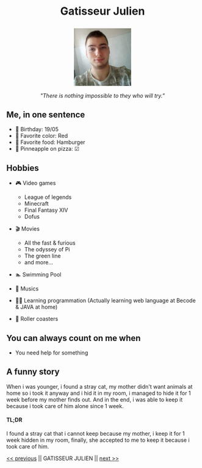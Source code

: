 
# <p align="center"> Gatisseur Julien </p>

 <div align="center">
<img src="me.jpg" alt="me" width="150"/>

*"There is nothing impossible to they who will try.”*
 </div>

## Me, in one sentence

* :birthday: Birthday: 19/05
* :rainbow: Favorite color: Red
* :hamburger: Favorite food: Hamburger
* :pizza: Pinneapple on pizza: &#9745;

## Hobbies

* :video_game: Video games
  * League of legends
  * Minecraft
  * Final Fantasy XIV
  * Dofus

* :clapper: Movies
  * All the fast & furious
  * The odyssey of Pi
  * The green line
  * and more...

* :swimmer: Swimming Pool

* :musical_note: Musics

* :student: Learning programmation (Actually learning web language at Becode & JAVA at home)

* :roller_coaster: Roller coasters

## You can always count on me when

* You need help for something

## A funny story

When i was younger, i found a stray cat, my mother didn't want animals at home so i took it anyway and i hid it in my room, i managed to hide it for 1 week before my mother finds out. And in the end, i was able to keep it because i took care of him alone since 1 week.

#### TL;DR

I found a stray cat that i cannot keep because my mother, i keep it for 1 week hidden in my room, finally, she accepted to me to keep it because i took care of him.

[<< previous](https://pages.github.com/) || GATISSEUR JULIEN || [next >>](https://pages.github.com/)
